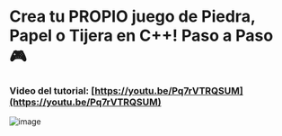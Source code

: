 # Crea tu PROPIO juego de Piedra, Papel o Tijera en C++! Paso a Paso 🎮
### Video del tutorial: [https://youtu.be/Pq7rVTRQSUM](https://youtu.be/Pq7rVTRQSUM)


![image](https://github.com/user-attachments/assets/06aa01dc-926d-408b-8b67-923dd4a90eee)
